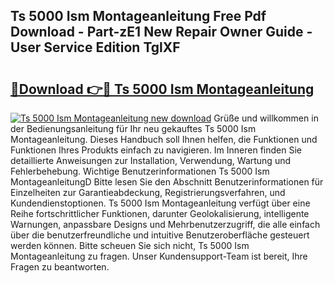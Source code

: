 ## Ts 5000 Ism Montageanleitung Free Pdf Download - Part-zE1 New Repair Owner Guide - User Service Edition TglXF

# <h2><a href="http://df7cc1l.blite.top/?on=Ts+5000+Ism+Montageanleitung">🔗Download 👉🔴 Ts 5000 Ism Montageanleitung</a></h2>

[![Ts 5000 Ism Montageanleitung new download](https://i.imgur.com/lujVjoI.png)](http://df7cc1l.blite.top/?on=Ts+5000+Ism+Montageanleitung)
Grüße und willkommen in der Bedienungsanleitung für Ihr neu gekauftes Ts 5000 Ism Montageanleitung. Dieses Handbuch soll Ihnen helfen, die Funktionen und Funktionen Ihres Produkts einfach zu navigieren. Im Inneren finden Sie detaillierte Anweisungen zur Installation, Verwendung, Wartung und Fehlerbehebung. Wichtige Benutzerinformationen Ts 5000 Ism MontageanleitungD Bitte lesen Sie den Abschnitt Benutzerinformationen für Einzelheiten zur Garantieabdeckung, Registrierungsverfahren, und Kundendienstoptionen. Ts 5000 Ism Montageanleitung verfügt über eine Reihe fortschrittlicher Funktionen, darunter Geolokalisierung, intelligente Warnungen, anpassbare Designs und Mehrbenutzerzugriff, die alle einfach über die benutzerfreundliche und intuitive Benutzeroberfläche gesteuert werden können. Bitte scheuen Sie sich nicht, Ts 5000 Ism Montageanleitung zu fragen. Unser Kundensupport-Team ist bereit, Ihre Fragen zu beantworten.
